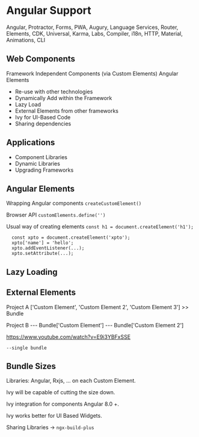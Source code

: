 # Angular Support
Angular, Protractor, Forms, PWA, Augury, Language Services, Router, Elements, CDK, Universal, Karma, Labs, Compiler, i18n, HTTP, Material, Animations, CLI

## Web Components
Framework Independent Components (via Custom Elements)
Angular Elements

* Re-use with other technologies
* Dynamically Add within the Framework
* Lazy Load
* External Elements from other frameworks
* Ivy for UI-Based Code
* Sharing dependencies

## Applications
- Component Libraries
- Dynamic Libraries
- Upgrading Frameworks

## Angular Elements
Wrapping Angular components
`createCustomElement()`

Browser API
`customElements.define('')`

Usual way of creating elements
`const h1 = document.createElement('h1');`
```
  const xpto = document.createElement('xpto');
  xpto['name'] = 'hello';
  xpto.addEventListener(...);
  xpto.setAttribute(...);
```
## Lazy Loading

## External Elements
Project A ['Custom Element', 'Custom Element 2', 'Custom Element 3']   >> Bundle

Project B --- Bundle['Custom Element']
          --- Bundle['Custom Element 2']

https://www.youtube.com/watch?v=E9i3YBFxSSE

`--single bundle`

## Bundle Sizes
Libraries: Angular, Rxjs, ... on each Custom Element.

Ivy will be capable of cutting the size down.

Ivy integration for components Angular 8.0 +.

Ivy works better for UI Based Widgets.

Sharing Libraries -> `ngx-build-plus`
